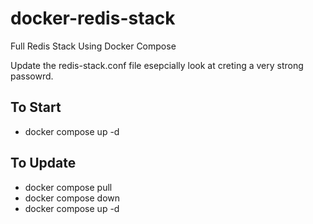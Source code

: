 # docker-redis-stack
Full Redis Stack Using Docker Compose

Update the redis-stack.conf file esepcially look at creting a very strong passowrd.

## To Start
- docker compose up -d

## To Update
- docker compose pull
- docker compose down
- docker compose up -d